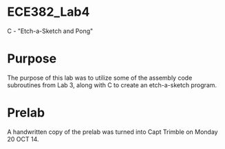 ECE382_Lab4
===========

C - "Etch-a-Sketch and Pong"

# Purpose
  The purpose of this lab was to utilize some of the assembly code subroutines from Lab 3, along with C to create an etch-a-sketch program. 
  
  
# Prelab
  A handwritten copy of the prelab was turned into Capt Trimble on Monday 20 OCT 14.
  

